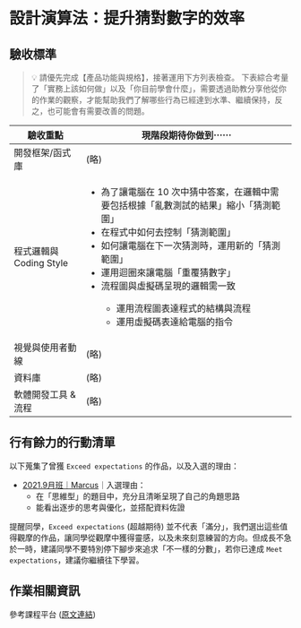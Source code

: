 # 設計演算法：提升猜對數字的效率

## 驗收標準

> 💡  請優先完成【產品功能與規格】，接著運用下方列表檢查。
下表綜合考量了「實務上該如何做」以及「你目前學會什麼」，需要透過助教分享他從你的作業的觀察，才能幫助我們了解哪些行為已經達到水準、繼續保持，反之，也可能會有需要改善的問題。

<table>
  <thead>
    <tr>
      <th>驗收重點</td>
      <th>現階段期待你做到⋯⋯</td>
    </tr>
  </thead>
  <tbody>
    <tr>
      <td>開發框架/函式庫</td>
      <td>(略)</td>
    </tr>
    <tr>
      <td>程式邏輯與 Coding Style</td>
      <td>
        <ul>
          <li>為了讓電腦在 10 次中猜中答案，在邏輯中需要包括根據「亂數測試的結果」縮小「猜測範圍」</li>
          <li>在程式中如何去控制「猜測範圍」</li>
          <li>如何讓電腦在下一次猜測時，運用新的「猜測範圍」</li>
          <li>運用迴圈來讓電腦「重覆猜數字」</li>
          <li>流程圖與虛擬碼呈現的邏輯需一致</li>
          <ul>
            <li>運用流程圖表達程式的結構與流程</li>
            <li>運用虛擬碼表達給電腦的指令</li>
          </ul>
        </ul>
      </td>
    </tr>
      <tr>
      <td>視覺與使用者動線</td>
      <td>(略)</td>
    </tr>
    <tr>
      <td>資料庫</td>
      <td>(略)</td>
    </tr>
      <tr>
      <td>軟體開發工具 & 流程</td>
      <td>(略)</td>
    </tr>
  </tbody>
</table>

## 行有餘力的行動清單

以下蒐集了曾獲 `Exceed expectations` 的作品，以及入選的理由：

<ul>
  <li>
    <a href="https://lighthouse.alphacamp.co/courses/39/assignments/1206/ta_reviews/user_answers?user_id=7065" target="_blank">2021.9月班｜Marcus</a>｜入選理由： 
      <ul>
        <li>在「思維型」的題目中，充分且清晰呈現了自己的角題思路</li>
        <li>能看出逐步的思考與優化，並搭配資料佐證</li>
      </ul>
  </li>
</ul>

提醒同學，`Exceed expectations` (超越期待) 並不代表「滿分」，我們選出這些值得觀摩的作品，讓同學從觀摩中獲得靈感，以及未來刻意練習的方向。但成長不急於一時，建議同學不要特別停下腳步來追求「不一樣的分數」，若你已達成 `Meet expectations`，建議你繼續往下學習。


## 作業相關資訊

參考課程平台 (<a href="https://lighthouse.alphacamp.co/courses/39/assignments/1206" target="_blank">原文連結</a>)
